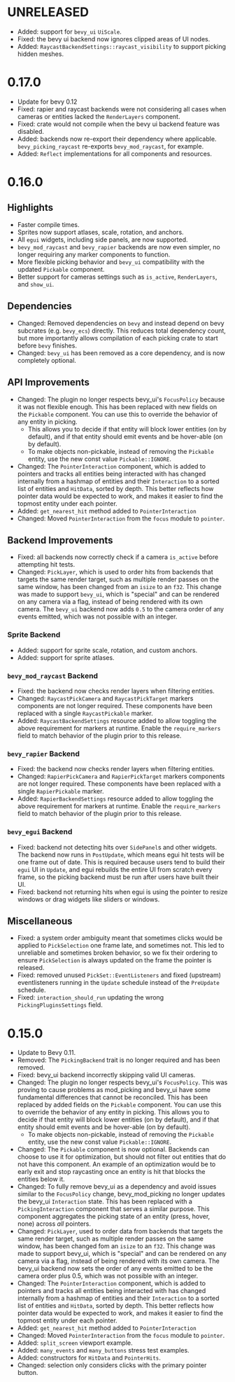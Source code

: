# UNRELEASED

- Added: support for `bevy_ui` `UiScale`.
- Fixed: the bevy ui backend now ignores clipped areas of UI nodes. 
- Added: `RaycastBackendSettings::raycast_visibility` to support picking hidden meshes.

# 0.17.0

- Update for bevy 0.12
- Fixed: rapier and raycast backends were not considering all cases when cameras or entities lacked
  the `RenderLayers` component.
- Fixed: crate would not compile when the bevy ui backend feature was disabled.
- Added: backends now re-export their dependency where applicable. `bevy_picking_raycast` re-exports
  `bevy_mod_raycast`, for example.
- Added: `Reflect` implementations for all components and resources.

# 0.16.0

## Highlights

- Faster compile times.
- Sprites now support atlases, scale, rotation, and anchors.
- All `egui` widgets, including side panels, are now supported.
- `bevy_mod_raycast` and `bevy_rapier` backends are now even simpler, no longer requiring any
  marker components to function.
- More flexible picking behavior and `bevy_ui` compatibility with the updated `Pickable` component.
- Better support for cameras settings such as `is_active`, `RenderLayers`, and `show_ui`.

## Dependencies

- Changed: Removed dependencies on `bevy` and instead depend on bevy subcrates (e.g. `bevy_ecs`)
  directly. This reduces total dependency count, but more importantly allows compilation of each
  picking crate to start before `bevy` finishes.
- Changed: `bevy_ui` has been removed as a core dependency, and is now completely optional.

## API Improvements

- Changed: The plugin no longer respects bevy_ui's `FocusPolicy` because it was not flexible enough.
  This has been replaced with new fields on the `Pickable` component. You can use this to override
  the behavior of any entity in picking. 
  - This allows you to decide if that entity will block lower entities (on by default), and if that
  entity should emit events and be hover-able (on by default).
  - To make objects non-pickable, instead of removing the `Pickable` entity, use the new const value
  `Pickable::IGNORE`.
- Changed: The `PointerInteraction` component, which is added to pointers and tracks all entities
  being interacted with has changed internally from a hashmap of entities and their `Interaction` to
  a sorted list of entities and `HitData`, sorted by depth. This better reflects how pointer data
  would be expected to work, and makes it easier to find the topmost entity under each pointer.
- Added: `get_nearest_hit` method added to `PointerInteraction`
- Changed: Moved `PointerInteraction` from the `focus` module to `pointer`.

## Backend Improvements

- Fixed: all backends now correctly check if a camera `is_active` before attempting hit tests.
- Changed: `PickLayer`, which is used to order hits from backends that targets the same render
  target, such as multiple render passes on the same window, has been changed from an `isize` to an
  `f32`. This change was made to support `bevy_ui`, which is "special" and can be rendered on any
  camera via a flag, instead of being rendered with its own camera. The `bevy_ui` backend now adds
  `0.5` to the camera order of any events emitted, which was not possible with an integer.

### Sprite Backend

- Added: support for sprite scale, rotation, and custom anchors.
- Added: support for sprite atlases.

### `bevy_mod_raycast` Backend
- Fixed: the backend now checks render layers when filtering entities.
- Changed: `RaycastPickCamera` and `RaycastPickTarget` markers components are not longer required.
  These components have been replaced with a single `RaycastPickable` marker.
- Added: `RaycastBackendSettings` resource added to allow toggling the above requirement for markers
  at runtime. Enable the `require_markers` field to match behavior of the plugin prior to this
  release.

### `bevy_rapier` Backend
- Fixed: the backend now checks render layers when filtering entities.
- Changed: `RapierPickCamera` and `RapierPickTarget` markers components are not longer required.
  These components have been replaced with a single `RapierPickable` marker.
- Added: `RapierBackendSettings` resource added to allow toggling the above requirement for markers
  at runtime. Enable the `require_markers` field to match behavior of the plugin prior to this
  release.

### `bevy_egui` Backend
- Fixed: backend not detecting hits over `SidePanel`s and other widgets. The backend now runs in
  `PostUpdate`, which means egui hit tests will be one frame out of date. This is required because
  users tend to build their `egui` UI in `Update`, and egui rebuilds the entire UI from scratch
  every frame, so the picking backend must be run after users have built their UI.
- Fixed: backend not returning hits when egui is using the pointer to resize windows or drag widgets
  like sliders or windows.

## Miscellaneous

- Fixed: a system order ambiguity meant that sometimes clicks would be applied to `PickSelection`
  one frame late, and sometimes not. This led to unreliable and sometimes broken behavior, so we fix
  their ordering to ensure `PickSelection` is always updated on the frame the pointer is released.
- Fixed: removed unused `PickSet::EventListeners` and fixed (upstream) eventlisteners running in the
  `Update` schedule instead of the `PreUpdate` schedule.
- Fixed: `interaction_should_run` updating the wrong `PickingPluginsSettings` field. 

# 0.15.0

- Update to Bevy 0.11.
- Removed: The `PickingBackend` trait is no longer required and has been removed.
- Fixed: bevy_ui backend incorrectly skipping valid UI cameras.
- Changed: The plugin no longer respects bevy_ui's `FocusPolicy`. This was proving to cause problems
  as mod_picking and bevy_ui have some fundamental differences that cannot be reconciled. This has
  been replaced by added fields on the `Pickable` component. You can use this to override the
  behavior of any entity in picking. This allows you to decide if that entity will block lower
  entities (on by default), and if that entity should emit events and be hover-able (on by default).
    - To make objects non-pickable, instead of removing the `Pickable` entity, use the new const
      value `Pickable::IGNORE`.
- Changed: The `Pickable` component is now optional. Backends can choose to use it for optimization,
  but should not filter out entities that do not have this component. An example of an optimization
  would be to early exit and stop raycasting once an entity is hit that blocks the entities below
  it.
- Changed: To fully remove bevy_ui as a dependency and avoid issues similar to the `FocusPolicy`
  change, bevy_mod_picking no longer updates the bevy_ui `Interaction` state. This has been replaced
  with a `PickingInteraction` component that serves a similar purpose. This component aggregates the
  picking state of an entity (press, hover, none) across *all* pointers.
- Changed: `PickLayer`, used to order data from backends that targets the same render target, such
  as multiple render passes on the same window, has been changed fom an `isize` to an `f32`. This
  change was made to support bevy_ui, which is "special" and can be rendered on any camera via a
  flag, instead of being rendered with its own camera. The bevy_ui backend now sets the order of any
  events emitted to be the camera order plus 0.5, which was not possible with an integer.
- Changed: The `PointerInteraction` component, which is added to pointers and tracks all entities
  being interacted with has changed internally from a hashmap of entities and their `Interaction` to
  a sorted list of entities and `HitData`, sorted by depth. This better reflects how pointer data
  would be expected to work, and makes it easier to find the topmost entity under each pointer.
- Added: `get_nearest_hit` method added to `PointerInteraction`
- Changed: Moved `PointerInteraction` from the `focus` module to `pointer`.
- Added: `split_screen` viewport example.
- Added: `many_events` and `many_buttons` stress test examples.
- Added: constructors for `HitData` and `PointerHits`.
- Changed: selection only considers clicks with the primary pointer button.
